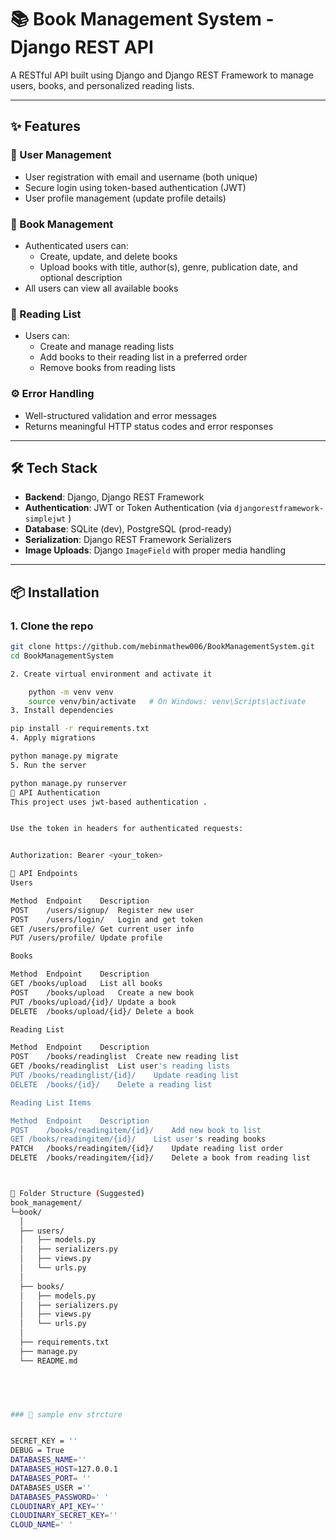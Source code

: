 # 📚 Book Management System - Django REST API

A RESTful API built using Django and Django REST Framework to manage users, books, and personalized reading lists.

---

## ✨ Features

### 👤 User Management
- User registration with email and username (both unique)
- Secure login using token-based authentication (JWT)
- User profile management (update profile details)

### 📘 Book Management
- Authenticated users can:
  - Create, update, and delete books
  - Upload books with title, author(s), genre, publication date, and optional description
- All users can view all available books

### 📂 Reading List
- Users can:
  - Create and manage reading lists
  - Add books to their reading list in a preferred order
  - Remove books from reading lists

### ⚙️ Error Handling
- Well-structured validation and error messages
- Returns meaningful HTTP status codes and error responses

---

## 🛠️ Tech Stack

- **Backend**: Django, Django REST Framework
- **Authentication**: JWT or Token Authentication (via `djangorestframework-simplejwt` )
- **Database**: SQLite (dev), PostgreSQL (prod-ready)
- **Serialization**: Django REST Framework Serializers
- **Image Uploads**: Django `ImageField` with proper media handling

---

## 📦 Installation

### 1. Clone the repo
```bash
git clone https://github.com/mebinmathew006/BookManagementSystem.git
cd BookManagementSystem

2. Create virtual environment and activate it

    python -m venv venv
    source venv/bin/activate   # On Windows: venv\Scripts\activate
3. Install dependencies

pip install -r requirements.txt
4. Apply migrations

python manage.py migrate
5. Run the server

python manage.py runserver
🔐 API Authentication
This project uses jwt-based authentication .


Use the token in headers for authenticated requests:


Authorization: Bearer <your_token>

🔀 API Endpoints 
Users

Method	Endpoint	Description
POST	/users/signup/	Register new user
POST	/users/login/	Login and get token
GET	/users/profile/	Get current user info
PUT	/users/profile/	Update profile

Books

Method	Endpoint	Description
GET	/books/upload	List all books
POST	/books/upload	Create a new book
PUT	/books/upload/{id}/	Update a book
DELETE	/books/upload/{id}/	Delete a book

Reading List

Method	Endpoint	Description
POST	/books/readinglist	Create new reading list
GET	/books/readinglist	List user's reading lists
PUT	/books/readinglist/{id}/	Update reading list
DELETE	/books/{id}/	Delete a reading list

Reading List Items

Method	Endpoint	Description
POST	/books/readingitem/{id}/	Add new book to list
GET	/books/readingitem/{id}/	List user's reading books
PATCH	/books/readingitem/{id}/	Update reading list order
DELETE	/books/readingitem/{id}/	Delete a book from reading list



📁 Folder Structure (Suggested)
book_management/
└─book/
  │
  ├── users/
  │   ├── models.py
  │   ├── serializers.py
  │   ├── views.py
  │   └── urls.py
  │
  ├── books/
  │   ├── models.py
  │   ├── serializers.py
  │   ├── views.py
  │   └── urls.py
  │
  ├── requirements.txt
  ├── manage.py
  └── README.md
  




### 📂 sample env strcture


SECRET_KEY = ''
DEBUG = True
DATABASES_NAME=''
DATABASES_HOST=127.0.0.1
DATABASES_PORT= ''
DATABASES_USER =''
DATABASES_PASSWORD=' '
CLOUDINARY_API_KEY=''
CLOUDINARY_SECRET_KEY=''
CLOUD_NAME=' '
